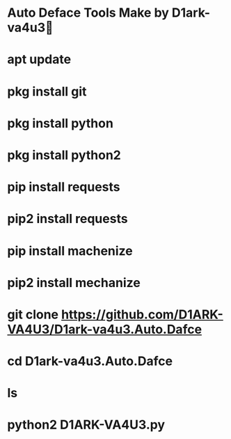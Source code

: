# Auto Deface Tools Make by D1ark-va4u3🔰
# apt update
# pkg install git
# pkg install python
# pkg install python2
# pip install requests
# pip2 install requests
# pip install machenize
# pip2 install mechanize
# git clone https://github.com/D1ARK-VA4U3/D1ark-va4u3.Auto.Dafce
# cd D1ark-va4u3.Auto.Dafce
# ls
# python2 D1ARK-VA4U3.py
